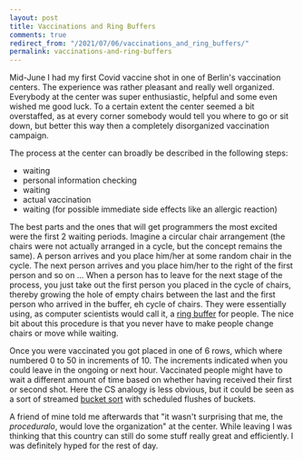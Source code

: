 ```yaml
---
layout: post
title: Vaccinations and Ring Buffers
comments: true
redirect_from: "/2021/07/06/vaccinations_and_ring_buffers/"
permalink: vaccinations-and-ring-buffers
---
```


Mid-June I had my first Covid vaccine shot in one of Berlin's vaccination centers. The experience was rather pleasant
and really well organized. Everybody at the center was super enthusiastic, helpful and some even wished
me good luck. To a certain extent the center seemed a bit overstaffed, as at every corner somebody would tell
you where to go or sit down, but better this way then a completely disorganized vaccination campaign.

The process at the center can broadly be described in the following steps:
- waiting
- personal information checking
- waiting
- actual vaccination
- waiting (for possible immediate side effects like an allergic reaction)

The best parts and the ones that will get programmers the most excited were the first 2 waiting periods.
Imagine a circular chair arrangement (the chairs were not actually arranged in a cycle, but the
concept remains the same). A person arrives and you place him/her at some random chair in the cycle. The
next person arrives and you place him/her to the right of the first person and so on ... When a person
has to leave for the next stage of the process, you just take out the first person you
placed in the cycle of chairs, thereby growing the hole of empty chairs between the last and the first person who arrived
in the buffer, eh cycle of chairs. They were essentially using, as computer scientists would call it,
a [ring buffer](https://en.wikipedia.org/wiki/Circular_buffer) for people. The nice bit about this
procedure is that you never have to make people change chairs or move while waiting.

Once you were vaccinated you got placed in one of 6 rows, which where numbered 0 to 50 in increments
of 10. The increments indicated when you could leave in the ongoing or next hour. Vaccinated people
might have to wait a different amount of time based on whether having received their first or second shot.
Here the CS analogy is less obvious, but it could be seen as a sort of streamed
[bucket sort](https://en.wikipedia.org/wiki/Bucket_sort) with scheduled flushes of buckets.

A friend of mine told me afterwards that "it wasn't surprising that me, the _proceduralo_,
would love the organization" at the center. While leaving I was thinking that this country
can still do some stuff really great and efficiently. I was definitely hyped for the rest of day.
